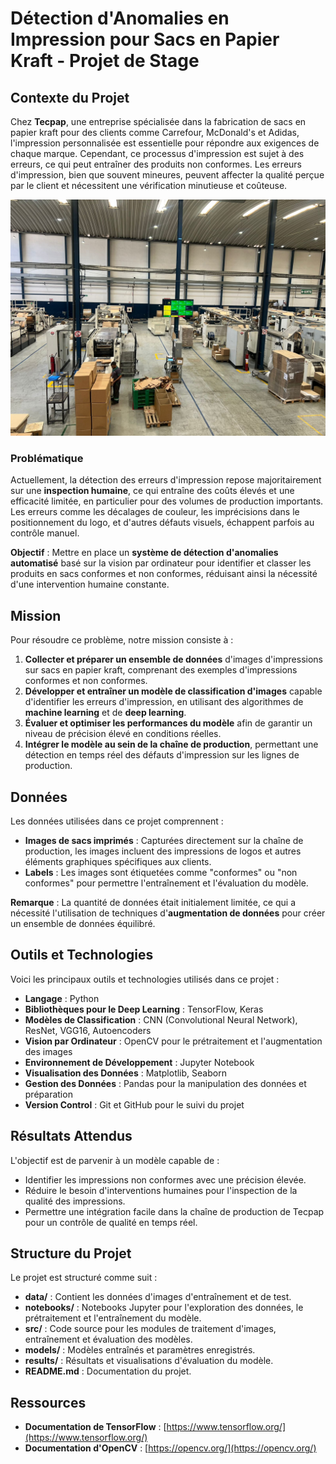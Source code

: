 
# Détection d'Anomalies en Impression pour Sacs en Papier Kraft - Projet de Stage

## Contexte du Projet

Chez **Tecpap**, une entreprise spécialisée dans la fabrication de sacs en papier kraft pour des clients comme Carrefour, McDonald's et Adidas, l'impression personnalisée est essentielle pour répondre aux exigences de chaque marque. Cependant, ce processus d'impression est sujet à des erreurs, ce qui peut entraîner des produits non conformes. Les erreurs d'impression, bien que souvent mineures, peuvent affecter la qualité perçue par le client et nécessitent une vérification minutieuse et coûteuse.

![Atelier de Tecpep](Tecpap.jpg)


### Problématique

Actuellement, la détection des erreurs d'impression repose majoritairement sur une **inspection humaine**, ce qui entraîne des coûts élevés et une efficacité limitée, en particulier pour des volumes de production importants. Les erreurs comme les décalages de couleur, les imprécisions dans le positionnement du logo, et d'autres défauts visuels, échappent parfois au contrôle manuel.

**Objectif** : Mettre en place un **système de détection d'anomalies automatisé** basé sur la vision par ordinateur pour identifier et classer les produits en sacs conformes et non conformes, réduisant ainsi la nécessité d'une intervention humaine constante.

## Mission

Pour résoudre ce problème, notre mission consiste à :

1. **Collecter et préparer un ensemble de données** d'images d'impressions sur sacs en papier kraft, comprenant des exemples d'impressions conformes et non conformes.
2. **Développer et entraîner un modèle de classification d'images** capable d'identifier les erreurs d'impression, en utilisant des algorithmes de **machine learning** et de **deep learning**.
3. **Évaluer et optimiser les performances du modèle** afin de garantir un niveau de précision élevé en conditions réelles.
4. **Intégrer le modèle au sein de la chaîne de production**, permettant une détection en temps réel des défauts d'impression sur les lignes de production.

## Données

Les données utilisées dans ce projet comprennent :
- **Images de sacs imprimés** : Capturées directement sur la chaîne de production, les images incluent des impressions de logos et autres éléments graphiques spécifiques aux clients.
- **Labels** : Les images sont étiquetées comme "conformes" ou "non conformes" pour permettre l'entraînement et l'évaluation du modèle.

**Remarque** : La quantité de données était initialement limitée, ce qui a nécessité l'utilisation de techniques d'**augmentation de données** pour créer un ensemble de données équilibré.

## Outils et Technologies

Voici les principaux outils et technologies utilisés dans ce projet :

- **Langage** : Python
- **Bibliothèques pour le Deep Learning** : TensorFlow, Keras
- **Modèles de Classification** : CNN (Convolutional Neural Network), ResNet, VGG16, Autoencoders
- **Vision par Ordinateur** : OpenCV pour le prétraitement et l'augmentation des images
- **Environnement de Développement** : Jupyter Notebook
- **Visualisation des Données** : Matplotlib, Seaborn
- **Gestion des Données** : Pandas pour la manipulation des données et préparation
- **Version Control** : Git et GitHub pour le suivi du projet

## Résultats Attendus

L'objectif est de parvenir à un modèle capable de :
- Identifier les impressions non conformes avec une précision élevée.
- Réduire le besoin d'interventions humaines pour l'inspection de la qualité des impressions.
- Permettre une intégration facile dans la chaîne de production de Tecpap pour un contrôle de qualité en temps réel.

## Structure du Projet

Le projet est structuré comme suit :

- **data/** : Contient les données d'images d'entraînement et de test.
- **notebooks/** : Notebooks Jupyter pour l'exploration des données, le prétraitement et l'entraînement du modèle.
- **src/** : Code source pour les modules de traitement d'images, entraînement et évaluation des modèles.
- **models/** : Modèles entraînés et paramètres enregistrés.
- **results/** : Résultats et visualisations d'évaluation du modèle.
- **README.md** : Documentation du projet.

## Ressources

- **Documentation de TensorFlow** : [https://www.tensorflow.org/](https://www.tensorflow.org/)
- **Documentation d'OpenCV** : [https://opencv.org/](https://opencv.org/)
